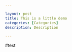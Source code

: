 ```yaml
---

layout: post
title: This is a little demo
categories: [Categories]
description: Description

---
```


#test
